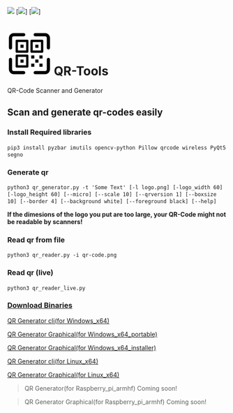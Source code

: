[![](https://img.shields.io/badge/version-2.0-green)](https://github.com/coder12341/qr-tools/releases/tag/2.0)
[![](https://img.shields.io/badge/license-GPLv3-blue)]
[![](https://img.shields.io/badge/language-Python3-red)]
# ![icon](icon.png) QR-Tools
QR-Code Scanner and Generator

## Scan and generate qr-codes easily
### Install Required libraries
```
pip3 install pyzbar imutils opencv-python Pillow qrcode wireless PyQt5 segno
```
### Generate qr
```
python3 qr_generator.py -t 'Some Text' [-l logo.png] [-logo_width 60] [-logo_height 60] [--micro] [--scale 10] [--qrversion 1] [--boxsize 10] [--border 4] [--background white] [--foreground black] [--help]
```
**If the dimesions of the logo you put are too large, your QR-Code might not be readable by scanners!**

### Read qr from file
```
python3 qr_reader.py -i qr-code.png
```

### Read qr (live)
```
python3 qr_reader_live.py
```

### [Download Binaries](https://github.com/coder12341/qr-tools/releases)

[QR Generator cli(for Windows_x64)](https://github.com/coder12341/qr-tools/releases/download/2.0/qr-generator-cli_win_x64.exe)

[QR Generator Graphical(for Windows_x64_portable)](https://github.com/coder12341/qr-tools/releases/download/v2.0/QR.Generator_portable_win_x64.zip)

[QR Generator Graphical(for Windows_x64_installer)](https://github.com/coder12341/qr-tools/releases/download/v2.0/QR.Generator.setup_win_x64.exe)

[QR Generator cli(for Linux_x64)](https://github.com/coder12341/qr-tools/releases/download/2.0/qr-generator-cli_linux_x64)

[QR Generator Graphical(for Linux_x64)](https://github.com/coder12341/qr-tools/releases/download/2.0/QR.Generator_linux_x64.tar.xz)

>QR Generator(for Raspberry_pi_armhf) Coming soon!
>

>QR Generator Graphical(for Raspberry_pi_armhf) Coming soon!
>

